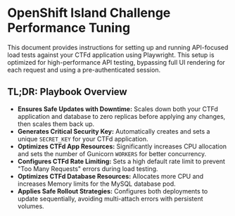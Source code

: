 # OpenShift Island Challenge Performance Tuning

This document provides instructions for setting up and running API-focused load tests against your CTFd application using Playwright. This setup is optimized for high-performance API testing, bypassing full UI rendering for each request and using a pre-authenticated session.

## **TL;DR: Playbook Overview**

* **Ensures Safe Updates with Downtime:** Scales down both your CTFd application and database to zero replicas before applying any changes, then scales them back up.
* **Generates Critical Security Key:** Automatically creates and sets a unique `SECRET_KEY` for your CTFd application.
* **Optimizes CTFd App Resources:** Significantly increases CPU allocation and sets the number of Gunicorn `WORKERS` for better concurrency.
* **Configures CTFd Rate Limiting:** Sets a high default rate limit to prevent "Too Many Requests" errors during load testing.
* **Optimizes CTFd Database Resources:** Allocates more CPU and increases Memory limits for the MySQL database pod.
* **Applies Safe Rollout Strategies:** Configures both deployments to update sequentially, avoiding multi-attach errors with persistent volumes.

